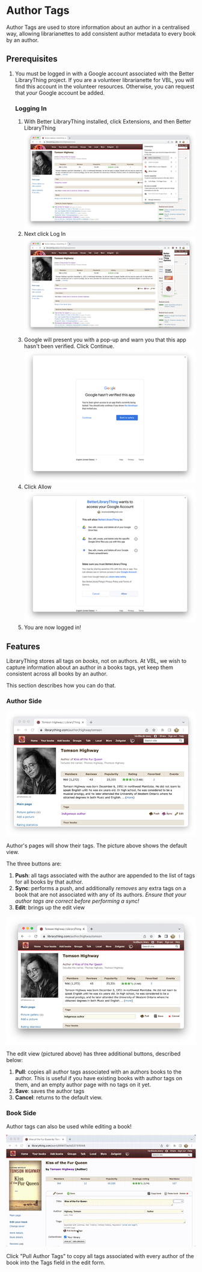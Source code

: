 # Author Tags

Author Tags are used to store information about an author in a centralised way, allowing librarianettes to add consistent author metadata to every book by an author.

## Prerequisites

1. You must be logged in with a Google account associated with the Better LibraryThing project.
If you are a volunteer librarianette for VBL, you will find this account in the volunteer resources.
Otherwise, you can request that _your_ Google account be added.
   ### Logging In
   1. With Better LibraryThing installed, click Extensions, and then Better LibraryThing
	  <img src="../img/authors/sign-in-1.png" alt="click better library thing">
   1. Next click Log In
	  <img src="../img/authors/sign-in-2.png" alt="click sign in">
   1. Google will present you with a pop-up and warn you that this app hasn't been verified. Click Continue.
	  <img src="../img/authors/sign-in-3.png" alt="click continue">
   1. Click Allow
	  <img src="../img/authors/sign-in-4.png" alt="click allow">
   1. You are now logged in!

## Features

LibraryThing stores all tags on _books_, not on authors. At VBL, we wish to capture information about an author in a books tags, yet keep them consistent across all books by an author.

This section describes how you can do that.

### Author Side

<img src="../img/authors/author-side-view.png" alt="author view">

Author's pages will show their tags. The picture above shows the default view.

The three buttons are:
1. **Push**: all tags associated with the author are appended to the list of tags for all books by that author.
1. **Sync**: performs a push, and additionally _removes_ any extra tags on a book that are not associated with any of its authors. _Ensure that your author tags are correct before performing a sync!_
1. **Edit**: brings up the edit view

<img src="../img/authors/author-side-edit.png" alt="author edit">

The edit view (pictured above) has three additional buttons, described below:
1. **Pull**: copies all author tags associated with an authors books to the author. This is useful if you have existing books with author tags on them, and an empty author page with no tags on it yet.
1. **Save**: saves the author tags
1. **Cancel**: returns to the default view.

### Book Side

Author tags can also be used while editing a book!

<img src="../img/authors/book-side-edit.gif" alt="book edit">

Click "Pull Author Tags" to copy all tags associated with every author of the book into the Tags field in the edit form.
